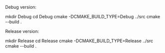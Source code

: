 Debug version:

mkdir Debug
cd Debug
cmake -DCMAKE_BUILD_TYPE=Debug ../src
cmake --build .

Release version:

mkdir Release
cd Release
cmake -DCMAKE_BUILD_TYPE=Release ../src
cmake --build .